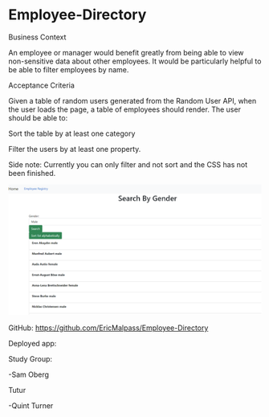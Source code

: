 # Employee-Directory

Business Context

An employee or manager would benefit greatly from being able to view non-sensitive data about other employees. It would be particularly helpful to be able to filter employees by name.


Acceptance Criteria

Given a table of random users generated from the Random User API, when the user loads the page, a table of employees should render.
The user should be able to:


Sort the table by at least one category


Filter the users by at least one property.


Side note: Currently you can only filter and not sort and the CSS has not been finished.

![Screenshots](./Screenshot.PNG)


GitHub:
https://github.com/EricMalpass/Employee-Directory

Deployed app:



Study Group:

-Sam Oberg

Tutur

-Quint Turner

